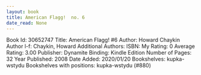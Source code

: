 ```yaml
---
layout: book
title: American Flagg!  no. 6
date_read: None
---
```


Book Id: 30652747
Title: American Flagg! #6
Author: Howard Chaykin
Author l-f: Chaykin, Howard
Additional Authors: 
ISBN: 
My Rating: 0
Average Rating: 3.00
Publisher: Dynamite
Binding: Kindle Edition
Number of Pages: 32
Year Published: 2008
Date Added: 2020/01/20
Bookshelves: kupka-wstydu
Bookshelves with positions: kupka-wstydu (#880)

